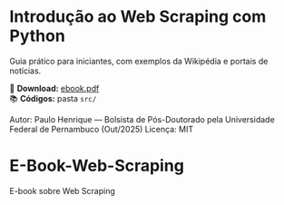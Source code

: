 # Introdução ao Web Scraping com Python
Guia prático para iniciantes, com exemplos da Wikipédia e portais de notícias.

📄 **Download:** [ebook.pdf](./ebook.pdf)  
📚 **Códigos:** pasta `src/`  

Autor: Paulo Henrique — Bolsista de Pós-Doutorado pela Universidade Federal de Pernambuco (Out/2025)
Licença: MIT
# E-Book-Web-Scraping
E-book sobre Web Scraping
